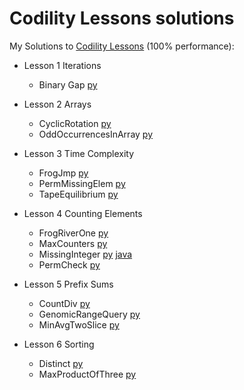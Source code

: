 # Codility Lessons solutions
My Solutions to [Codility Lessons](https://codility.com/programmers/lessons) (100% performance):
- Lesson 1 Iterations
  - Binary Gap [py](https://github.com/assem-khaled/Codility_solutions/blob/master/Lesson%201%20Iterations/Binary%20Gap.py)
  
- Lesson 2 Arrays
  - CyclicRotation [py](https://github.com/assem-khaled/Codility_solutions/blob/master/Lesson%202%20Arrays/CyclicRotation.py)
  - OddOccurrencesInArray [py](https://github.com/assem-khaled/Codility_solutions/blob/master/Lesson%202%20Arrays/OddOccurrencesInArray.py)
  
- Lesson 3 Time Complexity
  - FrogJmp [py](https://github.com/assem-khaled/Codility_solutions/blob/master/Lesson%203%20Time%20Complexity/FrogJmp.py)
  - PermMissingElem [py](https://github.com/assem-khaled/Codility_solutions/blob/master/Lesson%203%20Time%20Complexity/PermMissingElem.py)
  - TapeEquilibrium [py](https://github.com/assem-khaled/Codility_solutions/blob/master/Lesson%203%20Time%20Complexity/TapeEquilibrium.py)

- Lesson 4 Counting Elements
  - FrogRiverOne [py](https://github.com/assem-khaled/Codility_solutions/blob/master/Lesson%204%20Counting%20Elements/FrogRiverOne.py)
  - MaxCounters [py](https://github.com/assem-khaled/Codility_solutions/blob/master/Lesson%204%20Counting%20Elements/MaxCounters.py)
  - MissingInteger [py](https://github.com/assem-khaled/Codility_solutions/blob/master/Lesson%204%20Counting%20Elements/Missing%20Integer.py) [java](https://github.com/assem-khaled/Codility_solutions/blob/master/Lesson%204%20Counting%20Elements/Missing%20Integer.java)
  - PermCheck [py](https://github.com/assem-khaled/Codility_solutions/blob/master/Lesson%204%20Counting%20Elements/PermCheck.py)
 
- Lesson 5 Prefix Sums
  - CountDiv [py](https://github.com/assem-khaled/Codility_solutions/blob/master/Lesson%205%20Prefix%20Sums/CountDiv.py)
  - GenomicRangeQuery [py](https://github.com/assem-khaled/Codility_solutions/blob/master/Lesson%205%20Prefix%20Sums/GenomicRangeQuery.py)
  - MinAvgTwoSlice [py](https://github.com/assem-khaled/Codility_solutions/blob/master/Lesson%205%20Prefix%20Sums/MinAvgTwoSlice.py)
  
- Lesson 6 Sorting
  - Distinct [py](https://github.com/assem-khaled/Codility_solutions/blob/master/Lesson%206%20Sorting/Distinct.py)
  - MaxProductOfThree [py](https://github.com/assem-khaled/Codility_solutions/blob/master/Lesson%206%20Sorting/MaxProductOfThree.py)
 
